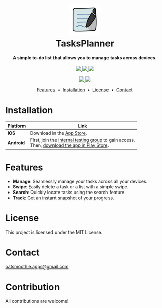 

<h1 align="center">
  <br>
  <img src="https://github.com/sylviezhang37/TasksPlanner/blob/main/assets/logo.png" alt="TasksPlanner" width="100">
  <br>
  TasksPlanner
  <br>
<h4 align="center">A simple to-do list that allows you to manage tasks across devices.</h4>
</h1>


<p align="center">
  <a href="https://img.shields.io/badge/Flutter-%2302569B.svg?style=for-the-badge&logo=Flutter&logoColor=white">
    <img src="https://img.shields.io/badge/Flutter-%2302569B.svg?style=for-the-badge&logo=Flutter&logoColor=white">
  </a>
  <a href="https://img.shields.io/badge/firebase-a08021?style=for-the-badge&logo=firebase&logoColor=ffcd34">
    <img src="https://img.shields.io/badge/firebase-a08021?style=for-the-badge&logo=firebase&logoColor=ffcd34">
  </a>
  <a href="https://img.shields.io/badge/dart-%230175C2.svg?style=for-the-badge&logo=dart&logoColor=white">
      <img src="https://img.shields.io/badge/dart-%230175C2.svg?style=for-the-badge&logo=dart&logoColor=white">
  </a>
</p>

<p align="center">
  <a href="https://github.com/sylviezhang37/TasksPlanner/blob/main/LICENSE">
    <img src="https://img.shields.io/static/v1?label=License&message=MIT&color=blue&style=flat-square">
  </a>  
  <a href="https://img.shields.io/github/v/release/sylviezhang37/TasksPlanner?style=flat-square">
    <img src="https://img.shields.io/github/v/release/sylviezhang37/TasksPlanner?style=flat-square&color=yellow">
  </a>
</p>

<p align="center">
<a href="#features">Features</a> &nbsp;&bull;&nbsp;
<a href="#installation">Installation</a> &nbsp;&bull;&nbsp;
<a href="#license">License</a> &nbsp;&bull;&nbsp;
<a href="#contact">Contact</a>
</p>

# Installation
| Platform    | Link                                                                                                                                                                                                                     |
| ----------- | ----------------------------------------------------------------------------------------------------------------------------------------------------------------------------------------------------------------------- |
| **IOS**     | Download in the [App Store](https://apps.apple.com/us/app/tasksplanner/id6499468703?platform=iphone).                                                                                                                       |
| **Android** | First, join the [internal testing group](https://groups.google.com/u/1/g/tasksplanner-testers) to gain access.<br>Then, [download the app in Play Store](https://play.google.com/store/apps/details?id=com.sylviezhang.tasksplanner). |

# Features
- **Manage**: Seamlessly manage your tasks across all your devices.
- **Swipe**: Easily delete a task or a list with a simple swipe.
- **Search**: Quickly locate tasks using the search feature.
- **Track**: Get an instant snapshot of your progress.

# License
This project is licensed under the MIT License.

# Contact
oatsmoothie.apps@gmail.com

# Contribution
All contributions are welcome! 
